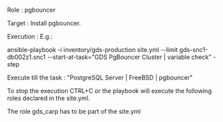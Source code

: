 Role : pgbouncer

Target : Install pgbouncer.

Execution :
E.g.: 

ansible-playbook -i inventory/gds-production site.yml --limit gds-snc1-db002z1.snc1 --start-at-task="GDS PgBouncer Cluster | variable check" -step

Execute till the task : "PostgreSQL Server | FreeBSD | pgbouncer"

To stop the execution CTRL+C or the playbook will execute the following roles declared in the site.yml.

The role gds_carp has to be part of the site.yml
